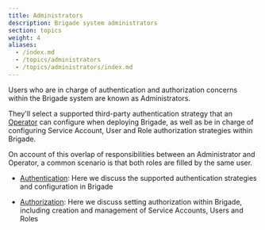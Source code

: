 ```yaml
---
title: Administrators
description: Brigade system administrators
section: topics
weight: 4
aliases:
  - /index.md
  - /topics/administrators
  - /topics/administrators/index.md
---
```


Users who are in charge of authentication and authorization concerns within the
Brigade system are known as Administrators.

They'll select a supported third-party authentication strategy that an
[Operator] can configure when deploying Brigade, as well as be in charge of
configuring Service Account, User and Role authorization strategies within
Brigade.

On account of this overlap of responsibilities between an Administrator and
Operator, a common scenario is that both roles are filled by the same user.

  * [Authentication]: Here we discuss the supported authentication strategies
    and configuration in Brigade

  * [Authorization]: Here we discuss setting authorization within Brigade,
    including creation and management of Service Accounts, Users and Roles

[Operator]: /topics/operators
[Authentication]: /topics/administrators/authentication
[Authorization]: /topics/administrators/authorization